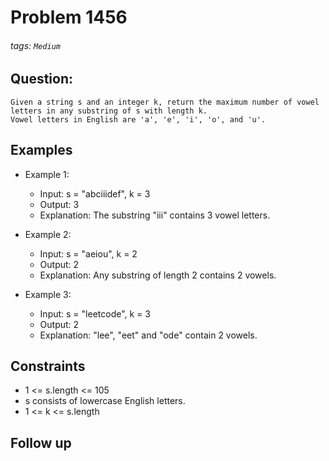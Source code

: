 # Problem 1456
###### tags: `Medium`

## Question:
```
Given a string s and an integer k, return the maximum number of vowel letters in any substring of s with length k.
Vowel letters in English are 'a', 'e', 'i', 'o', and 'u'.
```

## Examples
* Example 1:
	* Input: s = "abciiidef", k = 3
	* Output: 3
	* Explanation: The substring "iii" contains 3 vowel letters.

* Example 2:
	* Input: s = "aeiou", k = 2
	* Output: 2
	* Explanation: Any substring of length 2 contains 2 vowels.

* Example 3:
	* Input: s = "leetcode", k = 3
	* Output: 2
	* Explanation: "lee", "eet" and "ode" contain 2 vowels.

## Constraints
* 1 <= s.length <= 105
* s consists of lowercase English letters.
* 1 <= k <= s.length

## Follow up

